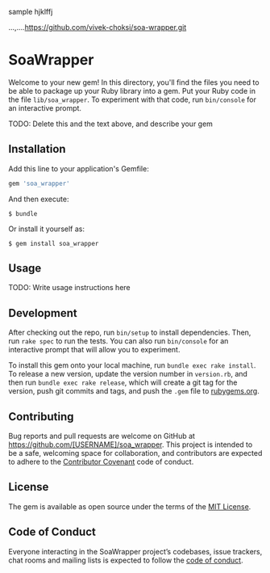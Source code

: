 sample hjklffj



...,....https://github.com/vivek-choksi/soa-wrapper.git


# SoaWrapper

Welcome to your new gem! In this directory, you'll find the files you need to be able to package up your Ruby library into a gem. Put your Ruby code in the file `lib/soa_wrapper`. To experiment with that code, run `bin/console` for an interactive prompt.

TODO: Delete this and the text above, and describe your gem

## Installation

Add this line to your application's Gemfile:

```ruby
gem 'soa_wrapper'
```

And then execute:

    $ bundle

Or install it yourself as:

    $ gem install soa_wrapper

## Usage

TODO: Write usage instructions here

## Development

After checking out the repo, run `bin/setup` to install dependencies. Then, run `rake spec` to run the tests. You can also run `bin/console` for an interactive prompt that will allow you to experiment.

To install this gem onto your local machine, run `bundle exec rake install`. To release a new version, update the version number in `version.rb`, and then run `bundle exec rake release`, which will create a git tag for the version, push git commits and tags, and push the `.gem` file to [rubygems.org](https://rubygems.org).

## Contributing

Bug reports and pull requests are welcome on GitHub at https://github.com/[USERNAME]/soa_wrapper. This project is intended to be a safe, welcoming space for collaboration, and contributors are expected to adhere to the [Contributor Covenant](http://contributor-covenant.org) code of conduct.

## License

The gem is available as open source under the terms of the [MIT License](https://opensource.org/licenses/MIT).

## Code of Conduct

Everyone interacting in the SoaWrapper project’s codebases, issue trackers, chat rooms and mailing lists is expected to follow the [code of conduct](https://github.com/[USERNAME]/soa_wrapper/blob/master/CODE_OF_CONDUCT.md).

